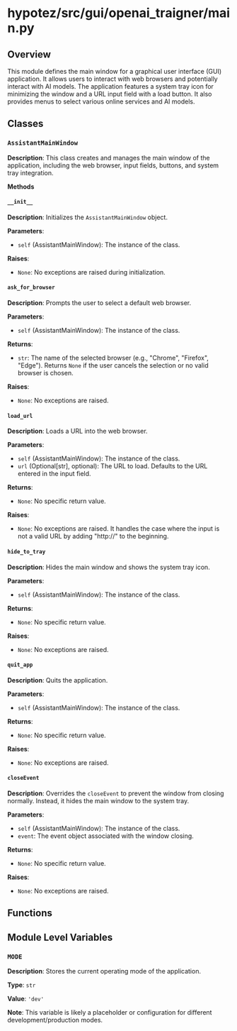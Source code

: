 # hypotez/src/gui/openai_trаigner/main.py

## Overview

This module defines the main window for a graphical user interface (GUI) application. It allows users to interact with web browsers and potentially interact with AI models. The application features a system tray icon for minimizing the window and a URL input field with a load button.  It also provides menus to select various online services and AI models.


## Classes

### `AssistantMainWindow`

**Description**: This class creates and manages the main window of the application, including the web browser, input fields, buttons, and system tray integration.

**Methods**

#### `__init__`

**Description**: Initializes the `AssistantMainWindow` object.

**Parameters**:
- `self` (AssistantMainWindow): The instance of the class.

**Raises**:
- `None`: No exceptions are raised during initialization.

#### `ask_for_browser`

**Description**: Prompts the user to select a default web browser.

**Parameters**:
- `self` (AssistantMainWindow): The instance of the class.

**Returns**:
- `str`: The name of the selected browser (e.g., "Chrome", "Firefox", "Edge").  Returns `None` if the user cancels the selection or no valid browser is chosen.

**Raises**:
- `None`: No exceptions are raised.

#### `load_url`

**Description**: Loads a URL into the web browser.

**Parameters**:
- `self` (AssistantMainWindow): The instance of the class.
- `url` (Optional[str], optional): The URL to load. Defaults to the URL entered in the input field.

**Returns**:
- `None`: No specific return value.

**Raises**:
- `None`: No exceptions are raised.  It handles the case where the input is not a valid URL by adding "http://" to the beginning.

#### `hide_to_tray`

**Description**: Hides the main window and shows the system tray icon.

**Parameters**:
- `self` (AssistantMainWindow): The instance of the class.

**Returns**:
- `None`: No specific return value.

**Raises**:
- `None`: No exceptions are raised.

#### `quit_app`

**Description**: Quits the application.

**Parameters**:
- `self` (AssistantMainWindow): The instance of the class.

**Returns**:
- `None`: No specific return value.

**Raises**:
- `None`: No exceptions are raised.


#### `closeEvent`

**Description**: Overrides the `closeEvent` to prevent the window from closing normally. Instead, it hides the main window to the system tray.

**Parameters**:
- `self` (AssistantMainWindow): The instance of the class.
- `event`: The event object associated with the window closing.

**Returns**:
- `None`: No specific return value.

**Raises**:
- `None`: No exceptions are raised.


## Functions


## Module Level Variables

### `MODE`

**Description**: Stores the current operating mode of the application.

**Type**:
`str`

**Value**:
`'dev'`

**Note**:  This variable is likely a placeholder or configuration for different development/production modes.


```